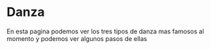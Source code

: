 # Danza
En esta pagina podemos ver los tres tipos de danza mas famosos al momento y podemos ver algunos pasos de ellas
